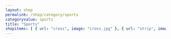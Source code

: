 ```yaml
---
layout: shop
permalink: /shop/category/sports
categoryvalue: sports
title: "Sports"
shopitems: [ { url: "cross", image: "cross.jpg" }, { url: "strip", image: "strip.jpg"} ]
---
```

